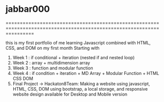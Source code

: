 # jabbar000
======================================================================================================================



this is my first portfolio of me learning Javascript combined with HTML, CSS, and DOM on my first month
Starting with 
1. Week 1 : if conditional + iteration (nested if and nested loop)
2. Week 2 : array + multidimension array 
3. Week 3 : function and modular function
4. Week 4 : if condition + iteration + MD Array + Modular Function + HTML CSS DOM
5. Final Project -> Hackaton8Team: Making a website using javascript, HTML, CSS, DOM using bootstrap, a local storage, and responsive website design available for Desktop and Mobile version
